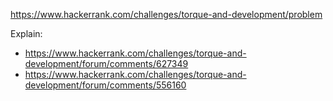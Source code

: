 https://www.hackerrank.com/challenges/torque-and-development/problem

Explain:
- https://www.hackerrank.com/challenges/torque-and-development/forum/comments/627349
- https://www.hackerrank.com/challenges/torque-and-development/forum/comments/556160
